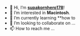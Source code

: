 - 👋 Hi, I’m [**supakornhero178**](@supakornhero178)!
- 👀 I’m interested in **Macintosh**.
- 🌱 I’m currently learning **how to
- 💞️ I’m looking to collaborate on ...
- 📫 How to reach me ...

<!---
supakornhero178/supakornhero178 is a ✨ special ✨ repository because its `README.md` (this file) appears on your GitHub profile.
You can click the Preview link to take a look at your changes.
--->

